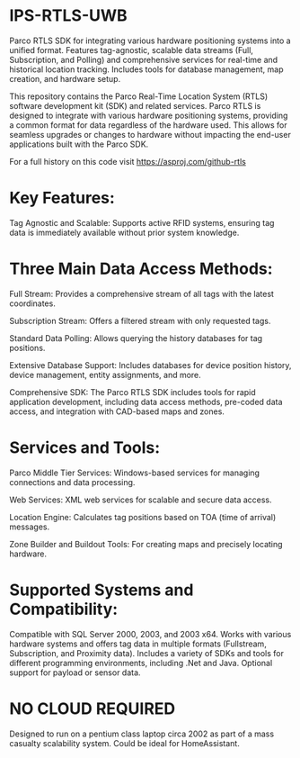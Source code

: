 # IPS-RTLS-UWB
Parco RTLS SDK for integrating various hardware positioning systems into a unified format. Features tag-agnostic, scalable data streams (Full, Subscription, and Polling) and comprehensive services for real-time and historical location tracking. Includes tools for database management, map creation, and hardware setup.

This repository contains the Parco Real-Time Location System (RTLS) software development kit (SDK) and related services. Parco RTLS is designed to integrate with various hardware positioning systems, providing a common format for data regardless of the hardware used. This allows for seamless upgrades or changes to hardware without impacting the end-user applications built with the Parco SDK.

For a full history on this code visit https://asproj.com/github-rtls

# Key Features:

Tag Agnostic and Scalable: Supports active RFID systems, ensuring tag data is immediately available without prior system knowledge.

# Three Main Data Access Methods:

Full Stream: Provides a comprehensive stream of all tags with the latest coordinates.

Subscription Stream: Offers a filtered stream with only requested tags.

Standard Data Polling: Allows querying the history databases for tag positions.


Extensive Database Support: Includes databases for device position history, device management, entity assignments, and more.

Comprehensive SDK: The Parco RTLS SDK includes tools for rapid application development, including data access methods, pre-coded data access, and integration with CAD-based maps and zones.


# Services and Tools:

Parco Middle Tier Services: Windows-based services for managing connections and data processing.

Web Services: XML web services for scalable and secure data access.

Location Engine: Calculates tag positions based on TOA (time of arrival) messages.

Zone Builder and Buildout Tools: For creating maps and precisely locating hardware.

# Supported Systems and Compatibility:
Compatible with SQL Server 2000, 2003, and 2003 x64.
Works with various hardware systems and offers tag data in multiple formats (Fullstream, Subscription, and Proximity data).
Includes a variety of SDKs and tools for different programming environments, including .Net and Java.
Optional support for payload or sensor data.

# NO CLOUD REQUIRED
Designed to run on a pentium class laptop circa 2002 as part of a mass casualty scalability system.  Could be ideal for HomeAssistant.
